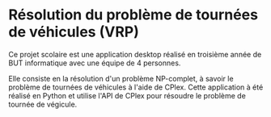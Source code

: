 # Résolution du problème de tournées de véhicules (VRP)

Ce projet scolaire est une application desktop réalisé en troisième année de BUT informatique avec une équipe de 4 personnes.

Elle consiste en la résolution d'un problème NP-complet, à savoir le problème de tournées de véhicules à l'aide de CPlex. Cette application à été réalisé en Python et utilise l'API de CPlex pour résoudre le problème de tournée de végicule. 
